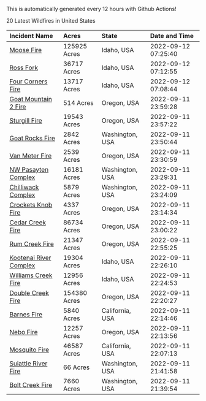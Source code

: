 This is automatically generated every 12 hours with Github Actions!

20 Latest Wildfires in United States

 | Incident Name | Acres | State | Date and Time |
|:---|:---|:---|:---|
| [Moose Fire](https://inciweb.nwcg.gov/incident/8249/) | 125925 Acres | Idaho, USA | 2022-09-12 07:25:40 |
| [Ross Fork](https://inciweb.nwcg.gov/incident/8375/) | 36717 Acres | Idaho, USA | 2022-09-12 07:12:55 |
| [Four Corners Fire](https://inciweb.nwcg.gov/incident/8331/) | 13717 Acres | Idaho, USA | 2022-09-12 07:08:44 |
| [Goat Mountain 2 Fire](https://inciweb.nwcg.gov/incident/8380/) | 514 Acres | Oregon, USA | 2022-09-11 23:59:28 |
| [Sturgill Fire](https://inciweb.nwcg.gov/incident/8364/) | 19543 Acres | Oregon, USA | 2022-09-11 23:57:22 |
| [Goat Rocks Fire](https://inciweb.nwcg.gov/incident/8415/) | 2842 Acres | Washington, USA | 2022-09-11 23:50:44 |
| [Van Meter Fire](https://inciweb.nwcg.gov/incident/8405/) | 2539 Acres | Oregon, USA | 2022-09-11 23:30:59 |
| [NW Pasayten Complex](https://inciweb.nwcg.gov/incident/8397/) | 16181 Acres | Washington, USA | 2022-09-11 23:29:31 |
| [Chilliwack Complex](https://inciweb.nwcg.gov/incident/8394/) | 5879 Acres | Washington, USA | 2022-09-11 23:24:09 |
| [Crockets Knob Fire](https://inciweb.nwcg.gov/incident/8355/) | 4337 Acres | Oregon, USA | 2022-09-11 23:14:34 |
| [Cedar Creek Fire](https://inciweb.nwcg.gov/incident/8307/) | 86734 Acres | Oregon, USA | 2022-09-11 23:00:22 |
| [Rum Creek Fire](https://inciweb.nwcg.gov/incident/8348/) | 21347 Acres | Oregon, USA | 2022-09-11 22:55:25 |
| [Kootenai River Complex ](https://inciweb.nwcg.gov/incident/8378/) | 19304 Acres | Idaho, USA | 2022-09-11 22:26:10 |
| [Williams Creek Fire](https://inciweb.nwcg.gov/incident/8372/) | 12956 Acres | Idaho, USA | 2022-09-11 22:24:53 |
| [Double Creek Fire](https://inciweb.nwcg.gov/incident/8366/) | 154380 Acres | Oregon, USA | 2022-09-11 22:20:27 |
| [Barnes Fire](https://inciweb.nwcg.gov/incident/8403/) | 5840 Acres | California, USA | 2022-09-11 22:14:46 |
| [Nebo Fire](https://inciweb.nwcg.gov/incident/8363/) | 12257 Acres | Oregon, USA | 2022-09-11 22:13:56 |
| [Mosquito Fire](https://inciweb.nwcg.gov/incident/8398/) | 46587 Acres | California, USA | 2022-09-11 22:07:13 |
| [Suiattle River Fire](https://inciweb.nwcg.gov/incident/8396/) | 66 Acres | Washington, USA | 2022-09-11 21:41:58 |
| [Bolt Creek Fire](https://inciweb.nwcg.gov/incident/8417/) | 7660 Acres | Washington, USA | 2022-09-11 21:39:54 |
